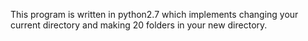This program is written in python2.7 which implements changing your current directory and making 20 folders in your new directory.
